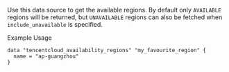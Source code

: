 Use this data source to get the available regions. By default only `AVAILABLE` regions will be returned, but `UNAVAILABLE` regions can also be fetched when `include_unavailable` is specified.

Example Usage

```hcl
data "tencentcloud_availability_regions" "my_favourite_region" {
  name = "ap-guangzhou"
}
```